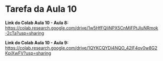 # Tarefa da Aula 10

**Link do Colab Aula 10 - Aula 8:**       
https://colab.research.google.com/drive/1w5HfFQIiNPX5CnMiFPtJIuNRmok-2cTa?usp=sharing

**Link do Colab Aula 10 - Aula 9:**        
https://colab.research.google.com/drive/1QYKCQYDi4NQO_42lF4ov0w8G2KpiXwFV?usp=sharing

